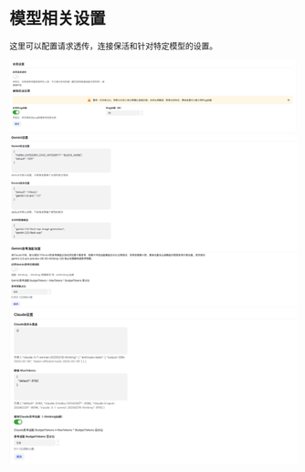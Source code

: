 # 模型相关设置

这里可以配置请求透传，连接保活和针对特定模型的设置。

![模型设置1](../../../assets/guide/model-setting-1.png)
![模型设置2](../../../assets/guide/model-setting-2.png)
![模型设置3](../../../assets/guide/model-setting-3.png)